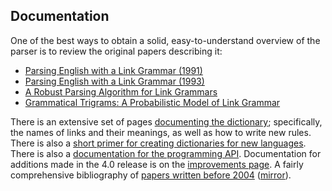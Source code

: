 ## Documentation

One of the best ways to obtain a solid, easy-to-understand overview of
the parser is to review the original papers describing it:

- [Parsing English with a Link Grammar (1991)](http://www.cs.cmu.edu/afs/cs.cmu.edu/project/link/pub/www/papers/ps/tr91-196.pdf)
- [Parsing English with a Link Grammar (1993)](http://www.cs.cmu.edu/afs/cs.cmu.edu/project/link/pub/www/papers/ps/LG-IWPT93.pdf)
- [A Robust Parsing Algorithm for Link Grammars](http://www.cs.cmu.edu/afs/cs.cmu.edu/project/link/pub/www/papers/ps/tr95-125.pdf)
- [Grammatical Trigrams: A Probabilistic Model of Link Grammar](http://www.cs.cmu.edu/afs/cs.cmu.edu/project/link/pub/www/papers/ps/gram3gram.pdf)

There is an extensive set of pages
[documenting the dictionary](documentation/dictionary/);
specifically, the names of links and their meanings, as well as how to
write new rules. There is also a
[short primer for creating dictionaries for new languages](http://ling.osu.edu/~jonsafari/link-grammar/primer.html). There
is also a
[documentation for the programming API](http://www.abisource.com/projects/link-grammar/api/index.html). Documentation
for additions made in the 4.0 release is on the
[improvements page](http://www.abisource.com/projects/link-grammar/dict/improvements.html). A
fairly comprehensive bibliography of
[papers written before 2004](http://www.link.cs.cmu.edu/link/papers/index.html)
([mirror](http://www.abisource.com/projects/link-grammar/papers/index.html)).
